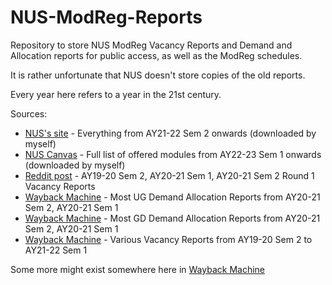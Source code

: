 # NUS-ModReg-Reports
Repository to store NUS ModReg Vacancy Reports and Demand and Allocation reports for public access, as well as the ModReg schedules.

It is rather unfortunate that NUS doesn't store copies of the old reports.

Every year here refers to a year in the 21st century.

Sources:
- [NUS's site](https://www.nus.edu.sg/ModReg/resources.html) - Everything from AY21-22 Sem 2 onwards (downloaded by myself)
- [NUS Canvas](https://canvas.nus.edu.sg/courses/21494/pages/list-of-all-courses) - Full list of offered modules from AY22-23 Sem 1 onwards (downloaded by myself)
- [Reddit post](https://www.reddit.com/r/nus/comments/ko79fv/modreg_historical_vacancy_reports/) - AY19-20 Sem 2, AY20-21 Sem 1, AY20-21 Sem 2 Round 1 Vacancy Reports
- [Wayback Machine](https://web.archive.org/web/20220000000000*/http://www.nus.edu.sg/modreg/docs/DemandAllocationRptUG.pdf) - Most UG Demand Allocation Reports from AY20-21 Sem 2, AY20-21 Sem 1
- [Wayback Machine](https://web.archive.org/web/20220000000000*/http://www.nus.edu.sg/modreg/docs/DemandAllocationRptGD.pdf) - Most GD Demand Allocation Reports from AY20-21 Sem 2, AY20-21 Sem 1
- [Wayback Machine](https://web.archive.org/web/20210901000000*/http://www.nus.edu.sg/ModReg/docs/VacancyRpt.pdf) - Various Vacancy Reports from AY19-20 Sem 2 to AY21-22 Sem 1

Some more might exist somewhere here in [Wayback Machine](https://web.archive.org/web/*/http://www.nus.edu.sg/modreg/docs/*)
